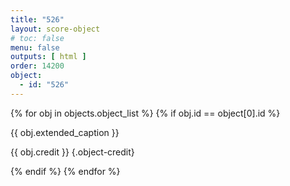 ```yaml
---
title: "526"
layout: score-object
# toc: false
menu: false
outputs: [ html ]
order: 14200
object:
  - id: "526"
---
```


{% for obj in objects.object_list %}
{% if obj.id == object[0].id %}

{{ obj.extended_caption }}

{{ obj.credit }} {.object-credit}

{% endif %}
{% endfor %}
